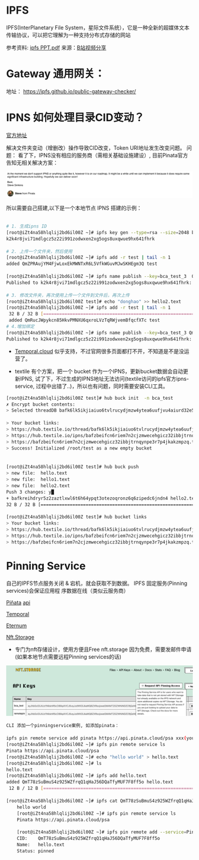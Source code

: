 # IPFS
IPFS(InterPlanetary File System，星际文件系统），它是一种全新的超媒体文本传输协议，可以把它理解为一种支持分布式存储的网站

参考资料: [ipfs PPT.pdf](ipfsPPT.pdf) 
来源：[B站视频分享](https://www.bilibili.com/video/BV1fL4y187mS?from=search&seid=16590021780953099369&spm_id_from=333.337.0.0)

# Gateway 通用网关：
地址：
https://ipfs.github.io/public-gateway-checker/


# IPNS 如何处理目录CID变动？
[官方地址](https://docs.ipfs.io/concepts/ipns/#example-ipns-setup-with-cli)

解决文件夹变动（增删改）操作导致CID改变，Token URI地址发生改变问题。
问题：
 看了下，IPNS没有相应的服务商（需相关基础设施建设）, 目前Pinata官方告知无相关解决方案：

![img_1.png](img_1.png)

所以需要自己搭建,以下是一个本地节点 IPNS 搭建的示例：

```bash

# 1. 生成ipns ID
[root@iZt4na58hlqlij2bd6il00Z ~]# ipfs key gen --type=rsa --size=2048 bca_test_3
k2k4r8jvi71mdlgcz5z22i991zodwxen2xg5ogs8uxqwue9hx641fhrk

# 2. 上传一个文件夹，然后使用
[root@iZt4na58hlqlij2bd6il00Z ~]# ipfs add -r test | tail -n 1
added QmZPRAujYM4FjwLoxEkMWNTxR6L5VfkWGuvMJwSKHEgm3Q test

[root@iZt4na58hlqlij2bd6il00Z ~]# ipfs name publish --key=bca_test_3  QmZPRAujYM4FjwLoxEkMWNTxR6L5VfkWGuvMJwSKHEgm3Q
Published to k2k4r8jvi71mdlgcz5z22i991zodwxen2xg5ogs8uxqwue9hx641fhrk: /ipfs/QmZPRAujYM4FjwLoxEkMWNTxR6L5VfkWGuvMJwSKHEgm3Q

# 3. 修改文件夹，再次使用上传一个文件到文件后，再次上传
[root@iZt4na58hlqlij2bd6il00Z test]# echo "donghao" >> hello2.text
[root@iZt4na58hlqlij2bd6il00Z ~]# ipfs add -r test | tail -n 1
 32 B / 32 B [===============================================================================================================] 100.00%
 added QmRucJWpykcn85HkvPMNXU6qxroLVzTqRWjvemBfqcfXTc test
# 4.增加绑定
[root@iZt4na58hlqlij2bd6il00Z ~]# ipfs name publish --key=bca_test_3 QmRucJWpykcn85HkvPMNXU6qxroLVzTqRWjvemBfqcfXTc
Published to k2k4r8jvi71mdlgcz5z22i991zodwxen2xg5ogs8uxqwue9hx641fhrk: /ipfs/QmRucJWpykcn85HkvPMNXU6qxroLVzTqRWjvemBfqcfXTc
```

- [Temporal.cloud](https://medium.com/@rtradetech/temporal-cloud-walk-through-c477568be551) 似乎支持，不过官网很多页面都打不开，不知道是不是没运营了。

- textile 有个方案，把一个 bucket 作为一个IPNS，更新bucket数据会自动更新IPNS, 试了下，不过生成的IPNS地址无法访问(textile访问的ipfs官方ipns-service, 过程中出错了..)，所以也有问题，同时需要安装CLI工具。
```bash
[root@iZt4na58hlqlij2bd6il00Z test]# hub buck init  -n bca_test
✗ Encrypt bucket contents:
> Selected threadDB bafk6lk5ikjiaiuo6tvlrucydjmzw4ytea6uufjvu4aiurd32e5lnd3q

> Your bucket links:
> https://hub.textile.io/thread/bafk6lk5ikjiaiuo6tvlrucydjmzw4ytea6uufjvu4aiurd32e5lnd3q/buckets/bafzbeifcn6riem7n2cjzmwecehgicz32ibbjtrnqynpe3r7p4jkakzmpzq Thread link
> https://hub.textile.io/ipns/bafzbeifcn6riem7n2cjzmwecehgicz32ibbjtrnqynpe3r7p4jkakzmpzq IPNS link (propagation can be slow)
> https://bafzbeifcn6riem7n2cjzmwecehgicz32ibbjtrnqynpe3r7p4jkakzmpzq.textile.space Bucket website
> Success! Initialized /root/test as a new empty bucket


[root@iZt4na58hlqlij2bd6il00Z test]# hub buck push
> new file:  hello.text
> new file:  hello1.text
> new file:  hello2.text
Push 3 changes: y█
+ bafkreihdryr5z2zaztlxwl6t6h64ypqt3otezoqronz6q6zipedc6jndn4 hello2.text 8 B
32 B / 32 B [===========================================================================================================>] 100.00% 31s> bafybeifga5oitr5knr5xvywja2jh3r4eltczgyzk22yegsg6s7rcxlmfm4

[root@iZt4na58hlqlij2bd6il00Z test]# hub bucket links
> Your bucket links:
> https://hub.textile.io/thread/bafk6lk5ikjiaiuo6tvlrucydjmzw4ytea6uufjvu4aiurd32e5lnd3q/buckets/bafzbeifcn6riem7n2cjzmwecehgicz32ibbjtrnqynpe3r7p4jkakzmpzq Thread link
> https://hub.textile.io/ipns/bafzbeifcn6riem7n2cjzmwecehgicz32ibbjtrnqynpe3r7p4jkakzmpzq IPNS link (propagation can be slow)
> https://bafzbeifcn6riem7n2cjzmwecehgicz32ibbjtrnqynpe3r7p4jkakzmpzq.textile.space Bucket website
```



# Pinning Service
自己的IPFS节点服务关闭 & 宕机，就会获取不到数据。 IPFS 固定服务(Pinning services)会保证应用程 序数据在线（类似云服务商）

[Piñata](https://www.pinata.cloud/)  [api](https://managed.mypinata.cloud/api/v1/api-docs/#/)

[Temporal](https://temporal.cloud/)

[Eternum](https://www.eternum.io/)

[Nft.Storage](https://nft.storage/files/) 
 - 专门为nft存储设计，使用方便且Free
nft.storage 因为免费，需要发邮件申请(如果本地节点需要远程Pinning services的话)

![img.png](img.png)

```bash
CLI 添加一个pinningservice案例, 如添加pinata：

ipfs pin remote service add pinata https://api.pinata.cloud/psa xxx(your tk)
[root@iZt4na58hlqlij2bd6il00Z ~]# ipfs pin remote service ls
Pinata https://api.pinata.cloud/psa
[root@iZt4na58hlqlij2bd6il00Z ~]# echo "hello world" > hello.text
[root@iZt4na58hlqlij2bd6il00Z ~]# ls
hello.text
[root@iZt4na58hlqlij2bd6il00Z ~]# ipfs add hello.text
added QmT78zSuBmuS4z925WZfrqQ1qHaJ56DQaTfyMUF7F8ff5o hello.text
 12 B / 12 B [===============================================================================================================] 100.00%

[root@iZt4na58hlqlij2bd6il00Z ~]# ipfs cat QmT78zSuBmuS4z925WZfrqQ1qHaJ56DQaTfyMUF7F8ff5o
	hello world
	[root@iZt4na58hlqlij2bd6il00Z ~]# ipfs pin remote service ls
	Pinata https://api.pinata.cloud/psa

	[root@iZt4na58hlqlij2bd6il00Z ~]# ipfs pin remote add --service=Pinata  --name=hello.text QmT78zSuBmuS4z925WZfrqQ1qHaJ56DQaTfyMUF7F8ff5o
	CID:    QmT78zSuBmuS4z925WZfrqQ1qHaJ56DQaTfyMUF7F8ff5o
	Name:   hello.text
	Status: pinned
```